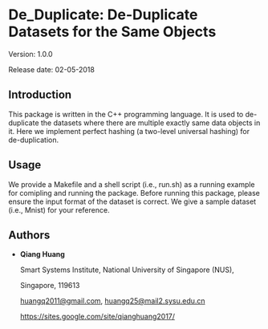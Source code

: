 # De_Duplicate: De-Duplicate Datasets for the Same Objects

Version: 1.0.0

Release date:  02-05-2018


Introduction
--------

This package is written in the C++ programming language. It is used to 
de-duplicate the datasets where there are multiple exactly same data 
objects in it. Here we implement perfect hashing (a two-level universal
hashing) for de-duplication.


Usage
--------

We provide a Makefile and a shell script (i.e., run.sh) as a running 
example for comipling and running the package. Before running this package, 
please ensure the input format of the dataset is correct. We give a sample 
dataset (i.e., Mnist) for your reference.


Authors
--------

* **Qiang Huang**

  Smart Systems Institute, National University of Singapore (NUS),
  
  Singapore, 119613 
  
  huangq2011@gmail.com, huangq25@mail2.sysu.edu.cn
  
  https://sites.google.com/site/qianghuang2017/
  
